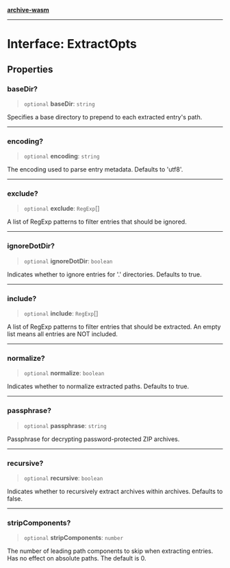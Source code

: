 [**archive-wasm**](../../README.md)

---

# Interface: ExtractOpts

## Properties

### baseDir?

> `optional` **baseDir**: `string`

Specifies a base directory to prepend to each extracted entry's path.

---

### encoding?

> `optional` **encoding**: `string`

The encoding used to parse entry metadata. Defaults to 'utf8'.

---

### exclude?

> `optional` **exclude**: `RegExp`[]

A list of RegExp patterns to filter entries that should be ignored.

---

### ignoreDotDir?

> `optional` **ignoreDotDir**: `boolean`

Indicates whether to ignore entries for '.' directories. Defaults to true.

---

### include?

> `optional` **include**: `RegExp`[]

A list of RegExp patterns to filter entries that should be extracted. An empty list means all entries are NOT included.

---

### normalize?

> `optional` **normalize**: `boolean`

Indicates whether to normalize extracted paths. Defaults to true.

---

### passphrase?

> `optional` **passphrase**: `string`

Passphrase for decrypting password-protected ZIP archives.

---

### recursive?

> `optional` **recursive**: `boolean`

Indicates whether to recursively extract archives within archives. Defaults to false.

---

### stripComponents?

> `optional` **stripComponents**: `number`

The number of leading path components to skip when extracting entries. Has no effect on absolute paths. The default is 0.
